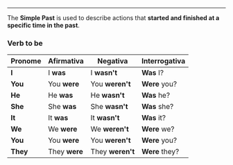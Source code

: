 

---

The **Simple Past** is used to describe actions that **started and finished at a specific time in the past**.
### **Verb to be** 
| Pronome  | Afirmativa    | Negativa         | Interrogativa  |
| -------- | ------------- | ---------------- | -------------- |
| **I**    | I **was**     | I **wasn't**     | **Was** I?     |
| **You**  | You **were**  | You **weren't**  | **Were** you?  |
| **He**   | He **was**    | He **wasn't**    | **Was** he?    |
| **She**  | She **was**   | She **wasn't**   | **Was** she?   |
| **It**   | It **was**    | It **wasn't**    | **Was** it?    |
| **We**   | We **were**   | We **weren't**   | **Were** we?   |
| **You**  | You **were**  | You **weren't**  | **Were** you?  |
| **They** | They **were** | They **weren't** | **Were** they? |